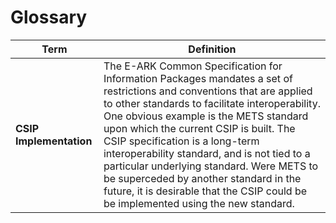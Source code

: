 Glossary
========

|      Term           |                     Definition                      |
| ------------------- | --------------------------------------------------- |
| **CSIP Implementation** | The E-ARK Common Specification for Information Packages mandates a set of restrictions and conventions that are applied to other standards to facilitate interoperability. One obvious example is the METS standard upon which the current CSIP is built. The CSIP specification is a long-term interoperability standard, and is not tied to a particular underlying standard. Were METS to be superceded by another standard in the future, it is desirable that the CSIP could be be implemented using the new standard. |
